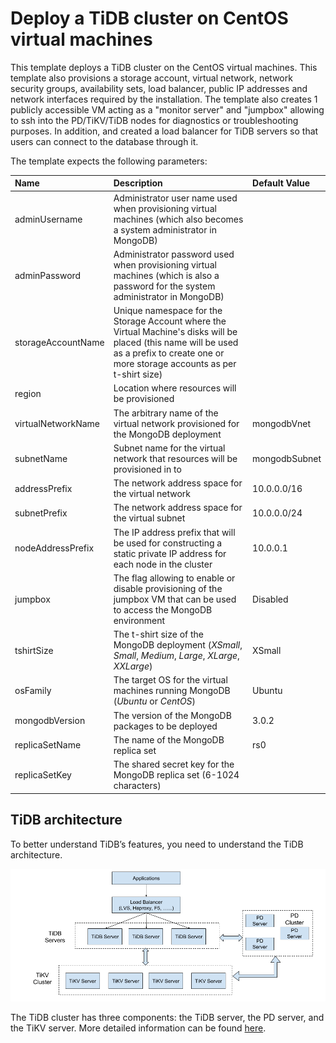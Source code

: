 # Deploy a TiDB cluster on CentOS virtual machines

This template deploys a TiDB cluster on the CentOS virtual machines. This template also provisions a storage account, virtual network, network security groups, availability sets, load balancer, public IP addresses and network interfaces required by the installation. The template also creates 1 publicly accessible VM acting as a "monitor server" and "jumpbox" allowing to ssh into the PD/TiKV/TiDB nodes for diagnostics or troubleshooting purposes. In addition, and created a load balancer for TiDB servers so that users can connect to the database through it.

The template expects the following parameters:

| Name   | Description | Default Value |
|:--- |:---|:---|
| adminUsername  | Administrator user name used when provisioning virtual machines (which also becomes a system administrator in MongoDB) | |
| adminPassword  | Administrator password used when provisioning virtual machines (which is also a password for the system administrator in MongoDB) | |
| storageAccountName | Unique namespace for the Storage Account where the Virtual Machine's disks will be placed (this name will be used as a prefix to create one or more storage accounts as per t-shirt size) | |
| region | Location where resources will be provisioned | |
| virtualNetworkName | The arbitrary name of the virtual network provisioned for the MongoDB deployment | mongodbVnet |
| subnetName | Subnet name for the virtual network that resources will be provisioned in to | mongodbSubnet |
| addressPrefix | The network address space for the virtual network | 10.0.0.0/16 |
| subnetPrefix | The network address space for the virtual subnet | 10.0.0.0/24 |
| nodeAddressPrefix | The IP address prefix that will be used for constructing a static private IP address for each node in the cluster | 10.0.0.1 |
| jumpbox | The flag allowing to enable or disable provisioning of the jumpbox VM that can be used to access the MongoDB environment | Disabled | 
| tshirtSize | The t-shirt size of the MongoDB deployment (_XSmall_, _Small_, _Medium_, _Large_, _XLarge_, _XXLarge_) | XSmall |
| osFamily | The target OS for the virtual machines running MongoDB (_Ubuntu_ or _CentOS_) | Ubuntu |
| mongodbVersion | The version of the MongoDB packages to be deployed | 3.0.2 |
| replicaSetName | The name of the MongoDB replica set | rs0 |
| replicaSetKey | The shared secret key for the MongoDB replica set (6-1024 characters) |||

## TiDB architecture
To better understand TiDB’s features, you need to understand the TiDB architecture.

![image alt text](images/tidb-architecture.png)

The TiDB cluster has three components: the TiDB server, the PD server, and the TiKV server. More detailed information can be found [here](https://github.com/pingcap).

